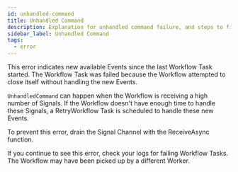 ```yaml
---
id: unhandled-command
title: Unhandled Command
description: Explanation for unhandled command failure, and steps to fix it.
sidebar_label: Unhandled Command
tags:
  - error
---
```


This error indicates new available Events since the last Workflow Task started.
The Workflow Task was failed because the Workflow attempted to close itself without handling the new Events.

`UnhandledCommand` can happen when the Workflow is receiving a high number of Signals.
If the Workflow doesn't have enough time to handle these Signals, a RetryWorkflow Task is scheduled to handle these new Events.

To prevent this error, drain the Signal Channel with the ReceiveAsync function.

If you continue to see this error, check your logs for failing Workflow Tasks.
The Workflow may have been picked up by a different Worker.
